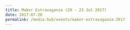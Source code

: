```yaml
---
title: Maker Extravaganza (20 - 23 Jul 2017)
date: 2017-07-20
permalink: /media-hub/events/maker-extravaganza-2017
---
```

